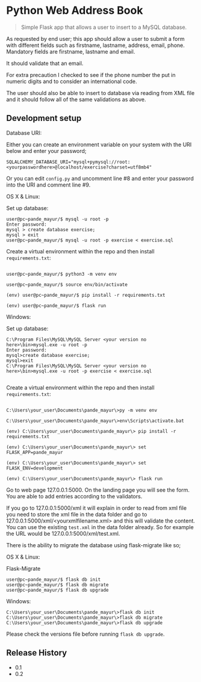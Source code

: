# Python Web Address Book 

> Simple Flask app that allows a user to insert to a MySQL database. 

  

As requested by end user; this app should allow a user to submit a form with different fields such as firstname, lastname, address, email, phone. Mandatory fields are firstname, lastname and email. 

  

It should validate that an email. 

  

For extra precaution I checked to see if the phone number the put in numeric digits and to consider an international code. 

  

The user should also be able to insert to database via reading from XML file and it should follow all of the same validations as above. 

  

## Development setup 

Database URI:

Either you can create an environment variable on your system with the URI below and enter your password;

```
SQLALCHEMY_DATABASE_URI="mysql+pymysql://root:<yourpasswordhere>@localhost/exercise?charset=utf8mb4"
```
Or you can edit `config.py` and uncomment line #8 and enter your password into the URI and comment line #9.


OS X & Linux: 

Set up database:

```
user@pc~pande_mayur/$ mysql -u root -p
Enter password:
mysql > create database exercise;
mysql > exit
user@pc~pande_mayur/$ mysql -u root -p exercise < exercise.sql
```

Create a virtual environment within the repo and then install `requirements.txt`: 

``` 

user@pc~pande_mayur/$ python3 -m venv env 

user@pc~pande_mayur/$ source env/bin/activate 

(env) user@pc~pande_mayur/$ pip install -r requirements.txt 

(env) user@pc~pande_mayur/$ flask run 

``` 

Windows: 

Set up database:

```
C:\Program Files\MySQL\MySQL Server <your version no here>\bin>mysql.exe -u root -p
Enter password:
mysql>create database exercise;
mysql>exit
C:\Program Files\MySQL\MySQL Server <your version no here>\bin>mysql.exe -u root -p exercise < exercise.sql


```

Create a virtual environment within the repo and then install `requirements.txt`: 

``` 

C:\Users\your_user\Documents\pande_mayur\>py -m venv env 

C:\Users\your_user\Documents\pande_mayur\>env\Scripts\activate.bat 

(env) C:\Users\your_user\Documents\pande_mayur\> pip install -r requirements.txt 

(env) C:\Users\your_user\Documents\pande_mayur\> set FLASK_APP=pande_mayur

(env) C:\Users\your_user\Documents\pande_mayur\> set FLASK_ENV=development

(env) C:\Users\your_user\Documents\pande_mayur\> flask run 

``` 

Go to web page 127.0.0.1:5000. On the landing page you will see the form. You are able to add entries according to the validators.

If you go to 127.0.0.1:5000/xml it will explain in order to read from xml file you need to store the xml file in the data folder and go to 127.0.0.1:5000/xml/<yourxmlfilename.xml> and this will validate the content. You can use the existing `test.xml` in the data folder already. So for example the URL would be 127.0.0.1:5000/xml/test.xml.

There is the ability to migrate the database using flask-migrate like so;

OS X & Linux: 

Flask-Migrate

```
user@pc~pande_mayur/$ flask db init
user@pc~pande_mayur/$ flask db migrate
user@pc~pande_mayur/$ flask db upgrade

```

Windows: 

```
C:\Users\your_user\Documents\pande_mayur\>flask db init
C:\Users\your_user\Documents\pande_mayur\>flask db migrate
C:\Users\your_user\Documents\pande_mayur\>flask db upgrade

```

Please check the versions file before running `flask db upgrade`.


## Release History 

* 0.1 
* 0.2


